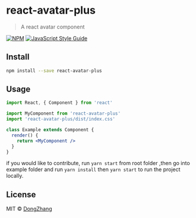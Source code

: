 # react-avatar-plus

> A react avatar component

[![NPM](https://img.shields.io/npm/v/react-avatar-plus.svg)](https://www.npmjs.com/package/react-avatar-plus) [![JavaScript Style Guide](https://img.shields.io/badge/code_style-standard-brightgreen.svg)](https://standardjs.com)

## Install

```bash
npm install --save react-avatar-plus
```

## Usage

```jsx
import React, { Component } from 'react'

import MyComponent from 'react-avatar-plus'
import 'react-avatar-plus/dist/index.css'

class Example extends Component {
  render() {
    return <MyComponent />
  }
}
```

if you would like to contribute, run `yarn start` from root folder ,then go into example folder and run `yarn install` then `yarn start` to run the project locally.

## License

MIT © [DongZhang](https://github.com/DongZhang)

